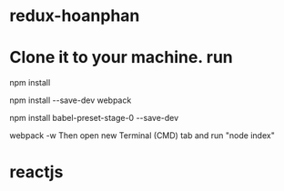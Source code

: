 # redux-hoanphan
Clone it to your machine. run
============================
npm install

npm install --save-dev webpack


npm install babel-preset-stage-0 --save-dev

webpack -w
Then open new Terminal (CMD) tab and run "node index"
# reactjs
